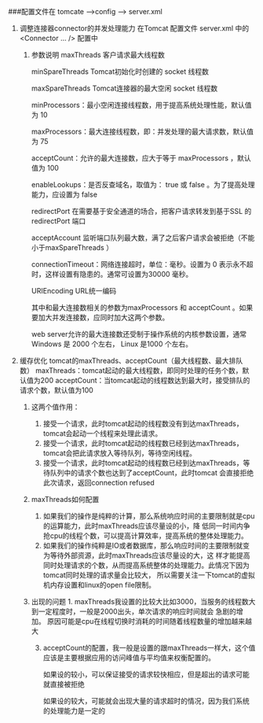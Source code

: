 ###配置文件在 tomcate -->config --> server.xml

1.  调整连接器connector的并发处理能力
    在Tomcat 配置文件 server.xml 中的 <Connector ... /> 配置中
    1. 参数说明
        maxThreads  客户请求最大线程数
        
        minSpareThreads    Tomcat初始化时创建的 socket 线程数
        
        maxSpareThreads   Tomcat连接器的最大空闲 socket 线程数
        
        minProcessors：最小空闲连接线程数，用于提高系统处理性能，默认值为 10
        
        maxProcessors：最大连接线程数，即：并发处理的最大请求数，默认值为 75
        
        acceptCount：允许的最大连接数，应大于等于 maxProcessors ，默认值为 100
        
        enableLookups：是否反查域名，取值为： true 或 false 。为了提高处理能力，应设置为 false
        
        redirectPort        在需要基于安全通道的场合，把客户请求转发到基于SSL 的 redirectPort 端口
        
        acceptAccount       监听端口队列最大数，满了之后客户请求会被拒绝（不能小于maxSpareThreads  ）
        
        connectionTimeout：网络连接超时，单位：毫秒。设置为 0 表示永不超时，这样设置有隐患的。通常可设置为30000 毫秒。
        
        URIEncoding    URL统一编码
        
        其中和最大连接数相关的参数为maxProcessors 和 acceptCount 。如果要加大并发连接数，应同时加大这两个参数。
        
        web server允许的最大连接数还受制于操作系统的内核参数设置，通常 Windows 是 2000 个左右， Linux 是1000 个左右。
2.  缓存优化
    tomcat的maxThreads、acceptCount（最大线程数、最大排队数）
    maxThreads：tomcat起动的最大线程数，即同时处理的任务个数，默认值为200
    acceptCount：当tomcat起动的线程数达到最大时，接受排队的请求个数，默认值为100
    
    1. 这两个值作用：<br>
        1.  接受一个请求，此时tomcat起动的线程数没有到达maxThreads，tomcat会起动一个线程来处理此请求。
        2.  接受一个请求，此时tomcat起动的线程数已经到达maxThreads，tomcat会把此请求放入等待队列，等待空闲线程。
        3.  接受一个请求，此时tomcat起动的线程数已经到达maxThreads，等待队列中的请求个数也达到了acceptCount，此时tomcat
            会直接拒绝此次请求，返回connection refused
    2.  maxThreads如何配置  
        1.  如果我们的操作是纯粹的计算，那么系统响应时间的主要限制就是cpu的运算能力，此时maxThreads应该尽量设的小，降
                低同一时间内争抢cpu的线程个数，可以提高计算效率，提高系统的整体处理能力。  
        2.  如果我们的操作纯粹是IO或者数据库，那么响应时间的主要限制就变为等待外部资源，此时maxThreads应该尽量设的大，这
                样才能提高同时处理请求的个数，从而提高系统整体的处理能力。此情况下因为tomcat同时处理的请求量会比较大，
                所以需要关注一下tomcat的虚拟机内存设置和linux的open file限制。
    3.  出现的问题
                1. maxThreads我设置的比较大比如3000，当服务的线程数大到一定程度时，一般是2000出头，单次请求的响应时间就会
                        急剧的增加。
                   原因可能是cpu在线程切换时消耗的时间随着线程数量的增加越来越大
                
         3. acceptCount的配置，我一般是设置的跟maxThreads一样大，这个值应该是主要根据应用的访问峰值与平均值来权衡配置的。
         
             如果设的较小，可以保证接受的请求较快相应，但是超出的请求可能就直接被拒绝
         
             如果设的较大，可能就会出现大量的请求超时的情况，因为我们系统的处理能力是一定的